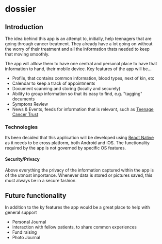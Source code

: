 # dossier

## Introduction

The idea behind this app is an attempt to, initially, help teenagers that are going through cancer treatment. They already have a lot going on without the worry of their treatment and all the information thats needed to keep that moving smoothly.

The app will alllow them to have one central and personal place to have that information to hand, their mobile device. Key features of the app will be...

* Profile, that contains common information, blood types, next of kin, etc
* Calendar to keep a track of appointments
* Document scanning and storing (locally and securely)
* Ability to group information so that its easy to find, e.g. "tagging" documents
* Symptons Review
* News & Events, feeds for information that is relevant, such as [Teenage Cancer Trust](https://www.teenagecancertrust.org/)

### Technologies

Its been decided that this application will be developed using [React Native](https://reactnative.dev/) as it needs to be cross platform, both Android and iOS. The functionality required by the app is not governed by specific OS features.

#### Security/Privacy

Above everything the privacy of the information captured within the app is of the utmost importance. Whenever data is stored or pictures saved, this must always be in a secure fashion. 

## Future functionality

In addition to the ky features the app would be a great place to help with general support

* Personal Journal
* Interaction with fellow patients, to share common experiences
* Fund raising
* Photo Journal
